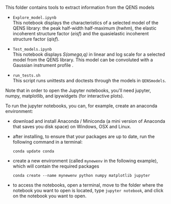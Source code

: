 This folder contains tools to extract information from the QENS models

- `Explore_model.ipynb`   
  This notebook displays the characteristics of 
  a selected model of the QENS library: the peak half-width half-maximum 
  (*hwhm*), the elastic incoherent structure factor (*eisf*) and the 
  quasielastic incoherent structure factor (*qisf*).

- `Test_models.ipynb`  
  This notebook displays *S(omega,q)* in linear and log scale for a selected 
  model from the QENS library. This model can be convoluted with a Gaussian 
  instrument profile .

- `run_tests.sh`  
  This script runs unittests and doctests through the models in `QENSmodels`.
  
  
Note that in order to open the Jupyter notebooks, you'll need jupyter, numpy, 
matplotlib, and ipywidgets (for interactive plots).

To run the jupyter notebooks, you can, for example, create an anaconda 
environment:

- download and install Anaconda / Miniconda (a mini version of Anaconda 
that saves you disk space) on Windows, OSX and Linux.

- after installing, to ensure that your packages are up to date, 
run the following command in a terminal:

  ```
  conda update conda
  ```

- create a new environment (called `mynewenv` in the following example), 
which will contain the required packages

  ```
  conda create --name mynewenv python numpy matplotlib jupyter
  ```

- to access the notebooks, open a terminal, move to the folder where the 
  notebook you want to open is located, type `jupyter notebook`, and click on 
  the notebook you want to open.